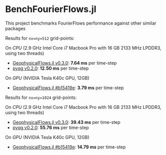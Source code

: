 # BenchFourierFlows.jl
This project benchmarks FourierFlows performance against other similar packages

Results for `nx=ny=512` grid-points:

On *CPU* (2.9 GHz Intel Core i7 Macbook Pro with 16 GB 2133 MHz LPDDR3, using two threads)
- [GeophysicalFlows.jl v0.3.0](https://github.com/FourierFlows/GeophysicalFlows.jl/tree/v0.3.0): **7.64 ms** per time-step
- [pyqg v0.2.0](https://github.com/pyqg/pyqg/tree/v0.2.0): **12.50 ms** per time-step

On *GPU* (NVIDIA Tesla K40c GPU, 12GB)
- [GeophysicalFlows.jl #b15419e](https://github.com/FourierFlows/GeophysicalFlows.jl/tree/b15419e4fe093666c0b72cf1191328e631c5ed20): **3.79 ms** per time-step


Results for `nx=ny=1024` grid-points:

On *CPU* (2.9 GHz Intel Core i7 Macbook Pro with 16 GB 2133 MHz LPDDR3, using two threads)
- [GeophysicalFlows.jl v0.3.0](https://github.com/FourierFlows/GeophysicalFlows.jl/tree/v0.3.0): **39.43 ms** per time-step
- [pyqg v0.2.0](https://github.com/pyqg/pyqg/tree/v0.2.0): **55.76 ms** per time-step

On *GPU* (NVIDIA Tesla K40c GPU, 12GB)
- [GeophysicalFlows.jl #b15419e](https://github.com/FourierFlows/GeophysicalFlows.jl/tree/b15419e4fe093666c0b72cf1191328e631c5ed20): **14.79 ms** per time-step
